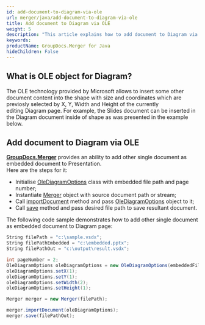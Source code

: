 ```yaml
---
id: add-document-to-diagram-via-ole
url: merger/java/add-document-to-diagram-via-ole
title: Add document to Diagram via OLE
weight: 5
description: "This article explains how to add document to Diagram via OLE with GroupDocs.Merger within your Java applications."
keywords: 
productName: GroupDocs.Merger for Java
hideChildren: False
---
```

## What is OLE object for Diagram?

The OLE technology provided by Microsoft allows to insert some other document content into the shape with size and coordinates which are previosly selected by X, Y, Width and Height of the currently editing Diagram page. For example, the Slides document can be inserted in the Diagram document inside of shape as was presented in the example below.

## Add document to Diagram via OLE

**[GroupDocs.Merger](https://products.groupdocs.com/merger/java)** provides an ability to add other single document as embedded document to Presentation.   
Here are the steps for it:

*   Initialise [OleDiagramOptions](https://apireference.groupdocs.com/merger/java/com.groupdocs.merger.domain.options/OleDiagramOptions) class with embedded file path and page number;
*   Instantiate [Merger](https://apireference.groupdocs.com/merger/java/com.groupdocs.merger/Merger) object with source document path or stream;
*   Call [importDocument](https://apireference.groupdocs.com/merger/java/com.groupdocs.merger/Merger#importDocument(com.groupdocs.merger.domain.options.interfaces.IImportDocumentOptions)) method and pass [OleDiagramOptions](https://apireference.groupdocs.com/merger/java/com.groupdocs.merger.domain.options/OleDiagramOptions) object to it;
*   Call [save](https://apireference.groupdocs.com/merger/java/com.groupdocs.merger/Merger#save(java.io.OutputStream)) method and pass desired file path to save resultant document.

The following code sample demonstrates how to add other single document as embedded document to Diagram page:

```csharp
String filePath = "c:\sample.vsdx";
String filePathEmbedded = "c:\embedded.pptx";
String filePathOut = "c:\output\result.vsdx";

int pageNumber = 2;
OleDiagramOptions oleDiagramOptions = new OleDiagramOptions(embeddedFilePath, pageNumber);
oleDiagramOptions.setX(1);
oleDiagramOptions.setY(1);
oleDiagramOptions.setWidth(2);
oleDiagramOptions.setHeight(1);

Merger merger = new Merger(filePath);

merger.importDocument(oleDiagramOptions);
merger.save(filePathOut);

```
